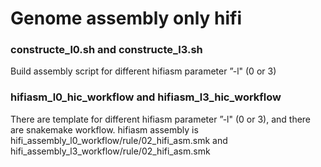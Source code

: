 # Genome assembly only hifi

### constructe_l0.sh and constructe_l3.sh
Build assembly script for different hifiasm parameter ”-l" (0 or 3)
### hifiasm_l0_hic_workflow and hifiasm_l3_hic_workflow
There are template for different hifiasm parameter ”-l" (0 or 3), and there are snakemake workflow.
hifiasm assembly is hifi_assembly_l0_workflow/rule/02_hifi_asm.smk and hifi_assembly_l3_workflow/rule/02_hifi_asm.smk
